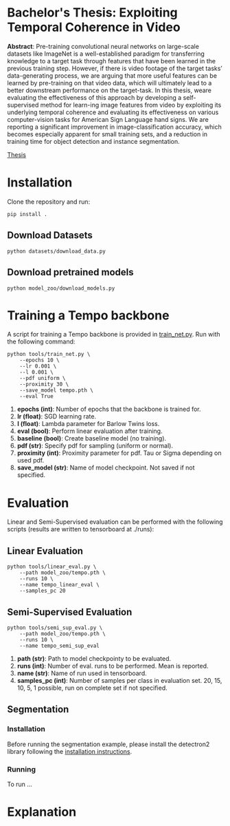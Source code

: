 # Bachelor's Thesis: Exploiting Temporal Coherence in Video
<b>Abstract</b>: 
Pre-training convolutional neural networks on large-scale datasets like ImageNet is a well-established paradigm for transferring knowledge to a target task through features that have been learned in the previous training step. However, if there is video footage of the target tasks’ data-generating process, we are arguing that more useful features can be learned by pre-training on that video data, which will ultimately lead to a better downstream performance on the target-task. In this thesis, weare evaluating the effectiveness of this approach by developing a self-supervised method for learn-ing image features from video by exploiting its underlying temporal coherence and evaluating its effectiveness on various computer-vision tasks for American Sign Language hand signs. We are reporting a significant improvement in image-classification accuracy, which becomes especially apparent for small training sets, and a reduction in training time for object detection and instance segmentation.

[Thesis](main.pdf)

# Installation
Clone the repository and run:
    
    pip install .

## Download Datasets
    python datasets/download_data.py

## Download pretrained models
    python model_zoo/download_models.py

# Training a Tempo backbone
A script for training a Tempo backbone is provided in [train_net.py](tools/train_net.py). Run with the following command:

    python tools/train_net.py \
        --epochs 10 \
        --lr 0.001 \  
        --l 0.001 \  
        --pdf uniform \ 
        --proximity 30 \ 
        --save_model tempo.pth \ 
        --eval True 

<ol>
  <li><b>epochs (int)</b>: Number of epochs that the backbone is trained for.</li>
  <li><b>lr (float)</b>: SGD learning rate.</li>
  <li><b>l (float)</b>: Lambda parameter for Barlow Twins loss.</li>
  <li><b>eval (bool)</b>: Perform linear evaluation after training.</li>
  <li><b>baseline (bool)</b>: Create baseline model (no training).</li>  
  <li><b>pdf (str)</b>: Specify pdf for sampling (uniform or normal).</li>
  <li><b>proximity (int)</b>: Proximity parameter for pdf. Tau or Sigma depending on used pdf.</li>
  <li><b>save_model (str)</b>: Name of model checkpoint. Not saved if not specified.</li>

</ol>

# Evaluation
Linear and Semi-Supervised evaluation can be performed with the following scripts (results are written to tensorboard at ./runs):
## Linear Evaluation
    python tools/linear_eval.py \
        --path model_zoo/tempo.pth \
        --runs 10 \
        --name tempo_linear_eval \
        --samples_pc 20

## Semi-Supervised Evaluation
    python tools/semi_sup_eval.py \
        --path model_zoo/tempo.pth \
        --runs 10 \
        --name tempo_semi_sup_eval

<ol>
    <li><b>path (str)</b>: Path to model checkpointy to be evaluated.</li>
    <li><b>runs (int)</b>: Number of eval. runs to be performed. Mean is reported.</li>
    <li><b>name (str)</b>: Name of run used in tensorboard.</li>
    <li><b>samples_pc (int)</b>: Number of samples per class in evaluation set. 20, 15, 10, 5, 1 possible, run on complete set if not specified.</li>
</ol>

## Segmentation 
### Installation
Before running the segmentation example, please install the
detectron2 library following the [installation instructions](https://detectron2.readthedocs.io/en/latest/tutorials/install.html).
### Running
To run ...

# Explanation

